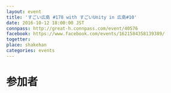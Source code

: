 ```yaml
---
layout: event
title: 'すごい広島 #178 with すごいUnity in 広島#10'
date: 2016-10-12 18:00:00 JST
connpass: http://great-h.connpass.com/event/40576
facebook: https://www.facebook.com/events/1621584358139389/
togetter:
place: shakehan
categories: events
---
```


# 参加者

